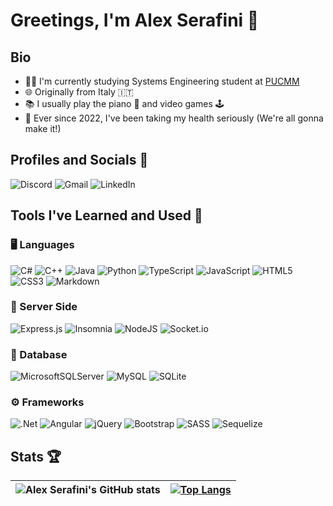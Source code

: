 # Greetings, I'm Alex Serafini :bust_in_silhouette:

## Bio
- :man_student: I'm currently studying Systems Engineering student at [PUCMM](https://www.pucmm.edu.do/) 
- :globe_with_meridians: Originally from Italy :it:
- :books: I usually play the piano :musical_keyboard: and video games :joystick:
- :muscle: Ever since 2022, I've been taking my health seriously (We're all gonna make it!)

## Profiles and Socials :japanese_goblin:
![Discord](https://img.shields.io/badge/BigBoss%236382-%237289DA.svg?style=for-the-badge&logo=discord&logoColor=white) ![Gmail](https://img.shields.io/badge/alexserafini2001-D14836?style=for-the-badge&logo=gmail&logoColor=white) ![LinkedIn](https://img.shields.io/badge/xserafini-%230077B5.svg?style=for-the-badge&logo=linkedin&logoColor=white) 
## Tools I've Learned and Used :wrench:
### :desktop_computer: Languages
![C#](https://img.shields.io/badge/c%23-%23239120.svg?style=for-the-badge&logo=c-sharp&logoColor=white) ![C++](https://img.shields.io/badge/c++-%2300599C.svg?style=for-the-badge&logo=c%2B%2B&logoColor=white) ![Java](https://img.shields.io/badge/java-%23ED8B00.svg?style=for-the-badge&logo=java&logoColor=white) ![Python](https://img.shields.io/badge/python-3670A0?style=for-the-badge&logo=python&logoColor=ffdd54) ![TypeScript](https://img.shields.io/badge/typescript-%23007ACC.svg?style=for-the-badge&logo=typescript&logoColor=white) ![JavaScript](https://img.shields.io/badge/javascript-%23323330.svg?style=for-the-badge&logo=javascript&logoColor=%23F7DF1E)  ![HTML5](https://img.shields.io/badge/html5-%23E34F26.svg?style=for-the-badge&logo=html5&logoColor=white) ![CSS3](https://img.shields.io/badge/css3-%231572B6.svg?style=for-the-badge&logo=css3&logoColor=white) ![Markdown](https://img.shields.io/badge/markdown-%23000000.svg?style=for-the-badge&logo=markdown&logoColor=white)
### :satellite: Server Side
![Express.js](https://img.shields.io/badge/express.js-%23404d59.svg?style=for-the-badge&logo=express&logoColor=%2361DAFB) ![Insomnia](https://img.shields.io/badge/Insomnia-black?style=for-the-badge&logo=insomnia&logoColor=5849BE) ![NodeJS](https://img.shields.io/badge/node.js-6DA55F?style=for-the-badge&logo=node.js&logoColor=white) ![Socket.io](https://img.shields.io/badge/Socket.io-black?style=for-the-badge&logo=socket.io&badgeColor=010101) 
### :floppy_disk: Database
![MicrosoftSQLServer](https://img.shields.io/badge/Microsoft%20SQL%20Sever-CC2927?style=for-the-badge&logo=microsoft%20sql%20server&logoColor=white) ![MySQL](https://img.shields.io/badge/mysql-%2300f.svg?style=for-the-badge&logo=mysql&logoColor=white) ![SQLite](https://img.shields.io/badge/sqlite-%2307405e.svg?style=for-the-badge&logo=sqlite&logoColor=white) 
### :gear: Frameworks
![.Net](https://img.shields.io/badge/.NET-5C2D91?style=for-the-badge&logo=.net&logoColor=white) ![Angular](https://img.shields.io/badge/angular-%23DD0031.svg?style=for-the-badge&logo=angular&logoColor=white) ![jQuery](https://img.shields.io/badge/jquery-%230769AD.svg?style=for-the-badge&logo=jquery&logoColor=white) ![Bootstrap](https://img.shields.io/badge/bootstrap-%23563D7C.svg?style=for-the-badge&logo=bootstrap&logoColor=white) ![SASS](https://img.shields.io/badge/SASS-hotpink.svg?style=for-the-badge&logo=SASS&logoColor=white) ![Sequelize](https://img.shields.io/badge/Sequelize-52B0E7?style=for-the-badge&logo=Sequelize&logoColor=white)
## Stats :trophy:
| ![Alex Serafini's GitHub stats](https://github-readme-stats.vercel.app/api?username=ASB24&hide=prs,issues&count_private=true&show_icons=true&theme=github_dark) | [![Top Langs](https://github-readme-stats.vercel.app/api/top-langs/?username=ASB24&layout=compact&theme=github_dark)](https://github.com/anuraghazra/github-readme-stats) |
| ----- | ------ |




